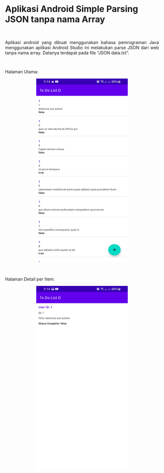# Aplikasi Android Simple Parsing JSON tanpa nama Array
</br>
<p align="justify">Aplikasi android yang dibuat menggunakan bahasa pemrograman Java menggunakan aplikasi Android Studio ini melakukan parse JSON dari web tanpa nama array. 
Datanya terdapat pada file "JSON data.txt".
<p>
</br>
<p align="justify">Halaman Utama:<p>
<p align="center"><img width="300" height="600" src="https://github.com/dioob/-Android-Java-Parsing-JSON-without-Arrray-Name/blob/master/todolist1.jpg">
<p>
</br>
<p align-"justify">Halaman Detail per Item:<p>
<p align="center"><img width="300" height="600" src="https://github.com/dioob/-Android-Java-Parsing-JSON-without-Arrray-Name/blob/master/todolist2.jpg">
<p>
</br>
